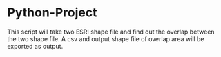 # Python-Project
This script will take two ESRI shape file and find out the overlap between the two shape file.
A csv and output shape file of overlap area will be exported as output.
